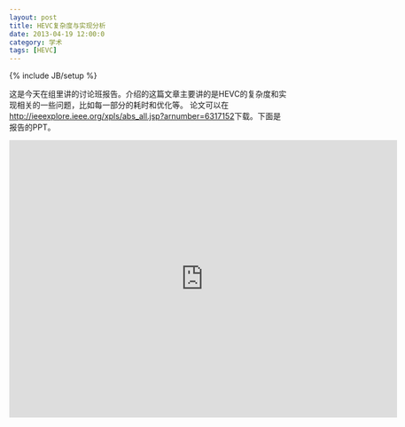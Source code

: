 ```yaml
---
layout: post
title: HEVC复杂度与实现分析
date: 2013-04-19 12:00:0
category: 学术
tags: [HEVC]
---
```

{% include JB/setup %}

这是今天在组里讲的讨论班报告。介绍的这篇文章主要讲的是HEVC的复杂度和实现相关的一些问题，比如每一部分的耗时和优化等。
论文可以在<http://ieeexplore.ieee.org/xpls/abs_all.jsp?arnumber=6317152>下载。下面是报告的PPT。

<!--more-->
<iframe src="https://skydrive.live.com/embed?cid=8B504C1595CD3973&amp;resid=8B504C1595CD3973%2126389&amp;authkey=AHr14xuaMHxnLT0&amp;em=2" width="700" height="500" frameborder="0" scrolling="no"> </iframe>
